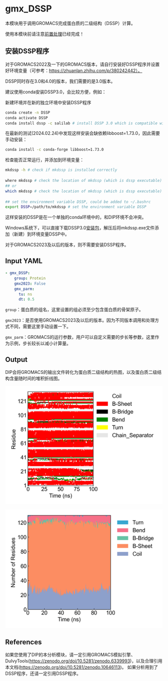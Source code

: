 # gmx_DSSP

本模块用于调用GROMACS完成蛋白质的二级结构（DSSP）计算。

使用本模块前请注意[前置处理](https://duivyprocedures-docs.readthedocs.io/en/latest/Framework.html#id7)已经完成！

## 安装DSSP程序

对于GROMACS2022及一下的GROMACS版本，请自行安装好DSSP程序并设置好环境变量（可参考：https://zhuanlan.zhihu.com/p/380242442）。

DSSP同时存在3.0和4.0的版本，我们需要的是3.0版本。

建议使用conda安装DSSP3.0，会比较方便，例如：

新建环境并在新的独立环境中安装DSSP程序

```bash
conda create -n DSSP 
conda activate DSSP
conda install dssp -c salilab # install DSSP 3.0 which is compatible with GROMACS 2022 and below
```

在最新的测试(2024.02.24)中发现这样安装会缺依赖libboost=1.73.0，因此需要手动安装：

```bash
conda install -c conda-forge libboost=1.73.0
```

检查能否正常运行，并添加到环境变量：

```bash
mkdssp -h # check if mkdssp is installed correctly

where mkdssp # check the location of mkdssp (which is dssp executable)
## or 
which mkdssp # check the location of mkdssp (which is dssp executable)

## set the environment variable DSSP, could be added to ~/.bashrc
export DSSP=/path/to/mkdssp # set the environment variable DSSP
```

这样安装的DSSP是在一个单独的conda环境中的，和DIP环境不会冲突。

Windows系统下，可以直接下载DSSP3.0[安装包](https://charles8hahn.pythonanywhere.com/download/DSSP.zip)，解压后将mkdssp.exe文件添加（新建）到环境变量DSSP中。

对于GROMACS2023及以后的版本，则不需要安装DSSP程序。

## Input YAML

```yaml
- gmx_DSSP:
    group: Protein
    gmx2023: False
    gmx_parm:
      tu: ns
      dt: 0.5
```

`group`：蛋白质的组名，这里设置的组必须至少包含蛋白质的骨架原子。

`gmx2023`：是否使用GROMACS2023及以后的版本。因为不同版本调用和处理方式不同，需要这里手动设置一下。

`gmx_parm`：GROMACS的运行参数，用户可以自定义需要的步长等参数，这里作为示例，步长较长以减小计算量。

## Output

DIP会将GROMACS的输出文件转化为蛋白质二级结构的热图，以及蛋白质二级结构含量随时间的堆积折线图。

![DSSP](static/gmx_DSSP_protein.png)

![DSSP_sc](static/gmx_DSSP_protein_sc.png)

## References

如果您使用了DIP的本分析模块，请一定引用GROMACS模拟引擎、DuIvyTools(https://zenodo.org/doi/10.5281/zenodo.6339993)，以及合理引用本文档(https://zenodo.org/doi/10.5281/zenodo.10646113)。
如果分析用到了DSSP程序，还请一定引用DSSP程序。

